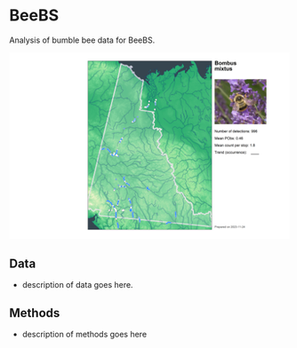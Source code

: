 # BeeBS
 Analysis of bumble bee data for BeeBS.
 
![Bombus mixtus](https://github.com/davidiles/BeeBS/blob/main/output/Maps/mixtus.png)
 
## Data 

- description of data goes here.

## Methods

- description of methods goes here
